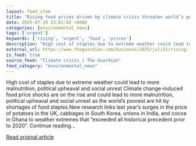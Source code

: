 ```yaml
---
layout: feed_item
title: "Rising food prices driven by climate crisis threaten world’s poorest, report finds"
date: 2025-07-20 23:01:02 +0000
categories: [environmental_news]
tags: ['urgent']
keywords: ['rising', 'urgent', 'food', 'prices']
description: "High cost of staples due to extreme weather could lead to more malnutrition, political upheaval and social unrest Climate change-induced food price shocks ar..."
external_url: https://www.theguardian.com/business/2025/jul/21/rising-food-prices-driven-by-climate-crisis-threaten-worlds-poorest-report-finds
is_feed: true
source_feed: "Climate crisis | The Guardian"
feed_category: "environmental_news"
---
```


High cost of staples due to extreme weather could lead to more malnutrition, political upheaval and social unrest Climate change-induced food price shocks are on the rise and could lead to more malnutrition, political upheaval and social unrest as the world’s poorest are hit by shortages of food staples.New research links last year’s surges in the price of potatoes in the UK, cabbages in South Korea, onions in India, and cocoa in Ghana to weather extremes that “exceeded all historical precedent prior to 2020”. Continue reading...

[Read original article](https://www.theguardian.com/business/2025/jul/21/rising-food-prices-driven-by-climate-crisis-threaten-worlds-poorest-report-finds)
